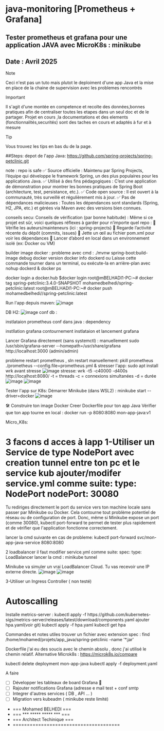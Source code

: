 # java-monitoring [Prometheus + Grafana]
## Tester prometheus et grafana pour une application JAVA avec MicroK8s : minikube
##  Date :      Avril 2025

> [!NOTE]
> Ceci n'est pas un tuto mais plutot le deploiment d'une app Java et la mise en place de la chaine de supervision
> avec les problemes rencontrés

> [!IMPORTANT]
> Il s'agit d'une montée en competence et recolte des données,bonnes pratiques afin de centraliser toutes les etapes dans un seul doc et de le partager.
> Projet en cours ,la documentations et des elements (fonctionnalités,securités) sont des taches en cours et adaptés à fur et à mesure

> [!TIP]
> Vous trouvez les tips en bas du de la page.

##Steps:
depot de l'app Java:
https://github.com/spring-projects/spring-petclinic.git

note : repo is safe
✅ Source officielle : Maintenu par Spring Projects, l’équipe qui développe le framework Spring, un des plus populaires pour les applications Java.
✅ Utilisé à des fins pédagogiques : C’est une application de démonstration pour montrer les bonnes pratiques de Spring Boot (architecture, test, persistance, etc.).
✅ Code open source : Il est ouvert à la communauté, très surveillé et régulièrement mis à jour.
✅ Pas de dépendances malicieuses : Toutes les dépendances sont standards (Spring, H2, JPA, etc.) et gérées via Maven avec des versions bien connues.

conseils secu:
Conseils de vérification (par bonne habitude) :
Même si ce projet est sûr, voici quelques réflexes à garder pour n’importe quel repo :
🔎 Vérifie les auteurs/mainteneurs (ici : spring-projects)
📅 Regarde l’activité récente du dépôt (commits, issues)
🧪 Jette un œil au fichier pom.xml pour voir les dépendances
📁 Lancer d’abord en local dans un environnement isolé (ex: Docker ou VM)

builder image docker :
probleme avec cmd : ./mvnw spring-boot:build-image
debug 
docker version
docker info
dockerd ou Laisse cette commande tourner dans un terminal, ou exécute-la en arrière-plan avec nohup dockerd &
docker ps

docker login a docker.hub
$docker login
root@mBELHADI1-PC:~# docker tag spring-petclinic:3.4.0-SNAPSHOT mohamedbelhedi/spring-petclinic:latest
root@mBELHADI1-PC:~# docker push mohamedbelhedi//spring-petclinic:latest

Run l'app depuis maven:
![image](https://github.com/user-attachments/assets/24ae9d28-6061-43c0-ba37-6d7ba215685e)

DB H2:
![image](https://github.com/user-attachments/assets/a77c3277-1272-4706-af52-21a8f3d4dd11)
conf db :

instlataion prometheus
conf dans java : dependency

instllation grafana
contournement instlataion et lancement grafana

Lancer Grafana directement (sans systemctl) : manuellement
sudo /usr/sbin/grafana-server --homepath=/usr/share/grafana
http://localhost:3000 (admin/admin)

probleme restart prometheus , sln restart manuellement:
pkill prometheus
./prometheus --config.file=prometheus.yml &
stresser l'app:
sudo apt install wrk
avant stresse
![image](https://github.com/user-attachments/assets/74af8c03-7f61-4037-8b3d-affb43e3aae3)
stresse:
wrk -t5 -c40000 -d400s http://localhost:8080/
-t = threads
-c = connexions simultanées
-d = durée
![image](https://github.com/user-attachments/assets/d0b29eb5-bc99-4cff-bafb-63d65d9b7060)
![image](https://github.com/user-attachments/assets/77a3864c-e4cf-4da4-998d-a3c2e998b265)

Tester l'app sur K8s:
Démarrer Minikube (dans WSL2) :
minikube start --driver=docker
![image](https://github.com/user-attachments/assets/a4a8c95f-71c6-4367-aa0f-67516e206ad1)

🛠️ Construire ton image Docker
Creer Dockerfile pour ton app Java
Vérifier que ton app tourne en local : docker run -p 8080:8080 mon-app-java:v1

Micro_K8s:

3 facons d acces à lapp
1-Utiliser un Service de type NodePort avec creation tunnel entre ton pc et le service kub
ajouter/modifer service.yml comme suite:
type: NodePort
nodePort: 30080
===================
Tu rediriges directement le port du service vers ton machine locale sans passer par Minikube ou Docker. Cela contourne tout problème potentiel de réseau ou de configuration de port.
Donc, même si Minikube expose un port (comme 30080), kubectl port-forward te permet de tester plus rapidement et de vérifier que l'application fonctionne correctement.

lancer la cmd suivante en cas de probleme:
kubectl port-forward svc/mon-app-java-service 8080:8080

2 loadbalancer
il faut modifier service.yml comme suite:
spec:
  type: LoadBalancer
  lancer la cmd : minikube tunnel

Minikube va simuler un vrai LoadBalancer Cloud.
Tu vas recevoir une IP externe directe.
![image](https://github.com/user-attachments/assets/cefb3dc3-a570-4547-86ee-6bd48ed885cb)
![image](https://github.com/user-attachments/assets/d61c56bf-eed1-4992-8bb8-858dca4d0672)

3-Utiliser un Ingress Controller ( non testé)

<h1>Autoscalling</h1>
Installe metrics-server :
kubectl apply -f https://github.com/kubernetes-sigs/metrics-server/releases/latest/download/components.yaml
ajouter hpa.yaml(voir git)
kubectl apply -f hpa.yaml
kubectl get hpa


Commandes et notes utiles
trouver un fichier avec extension spec : 
find /home/mohamed/projets/app_java/spring-petclinic -name '*.jar'

Dockerfile j'ai eu des soucis avec le chemin absolu , donc j'ai utilisé le chemin relatif.
Alternative Microk8s : https://microk8s.io/compare

kubectl delete deployment mon-app-java
kubectl apply -f deployment.yaml

A faire
- [ ] Développer les tableaux de board Grafana :tada:
- [ ] Rajouter notifications Grafana (adresse e mail test + conf smtp
- [ ] Integrer d'autres services ( DB , API ... )
- [ ] Migration vers kubeadm ( minikube reste limité)

- === Mohamed BELHEDI                ===
- ===    *** ***** ***** ***         ===
- === Architect Techinique           ===
- ======================================
